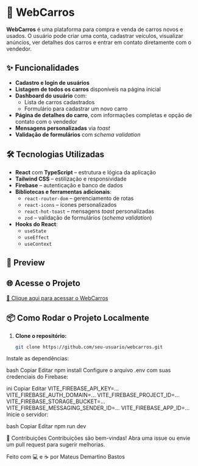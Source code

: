 # 🚗 WebCarros

**WebCarros** é uma plataforma para compra e venda de carros novos e usados. O usuário pode criar uma conta, cadastrar veículos, visualizar anúncios, ver detalhes dos carros e entrar em contato diretamente com o vendedor.

## ✨ Funcionalidades

- **Cadastro e login de usuários**
- **Listagem de todos os carros** disponíveis na página inicial
- **Dashboard do usuário** com:
  - Lista de carros cadastrados
  - Formulário para cadastrar um novo carro
- **Página de detalhes do carro**, com informações completas e opção de contato com o vendedor
- **Mensagens personalizadas** via *toast*
- **Validação de formulários** com *schema validation*

## 🛠 Tecnologias Utilizadas

- **React** com **TypeScript** – estrutura e lógica da aplicação
- **Tailwind CSS** – estilização e responsividade
- **Firebase** – autenticação e banco de dados
- **Bibliotecas e ferramentas adicionais**:
  - `react-router-dom` – gerenciamento de rotas
  - `react-icons` – ícones personalizados
  - `react-hot-toast` – mensagens *toast* personalizadas
  - `zod` – validação de formulários (*schema validation*)
- **Hooks do React**:
  - `useState`
  - `useEffect`
  - `useContext`

## 📸 Preview

## 🌐 Acesse o Projeto
[🔗 Clique aqui para acessar o WebCarros](link-do-projeto)

## 📦 Como Rodar o Projeto Localmente

1. **Clone o repositório:**
   ```bash
   git clone https://github.com/seu-usuario/webcarros.git
Instale as dependências:

bash
Copiar
Editar
npm install
Configure o arquivo .env com suas credenciais do Firebase:

ini
Copiar
Editar
VITE_FIREBASE_API_KEY=...
VITE_FIREBASE_AUTH_DOMAIN=...
VITE_FIREBASE_PROJECT_ID=...
VITE_FIREBASE_STORAGE_BUCKET=...
VITE_FIREBASE_MESSAGING_SENDER_ID=...
VITE_FIREBASE_APP_ID=...
Inicie o servidor:

bash
Copiar
Editar
npm run dev

🤝 Contribuições
Contribuições são bem-vindas!
Abra uma issue ou envie um pull request para sugerir melhorias.

Feito com 💻 e ☕ por Mateus Demartino Bastos
